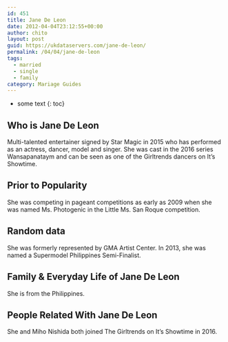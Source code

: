 ```yaml
---
id: 451
title: Jane De Leon
date: 2012-04-04T23:12:55+00:00
author: chito
layout: post
guid: https://ukdataservers.com/jane-de-leon/
permalink: /04/04/jane-de-leon  
tags:
  - married
  - single
  - family
category: Mariage Guides
---
```


* some text
{: toc}


## Who is  Jane De Leon
                  
                  
                  
Multi-talented entertainer signed by Star Magic in 2015 who has performed as an actress, dancer, model and singer. She was cast in the 2016 series Wansapanataym and can be seen as one of the Girltrends dancers on It&#8217;s Showtime.
                  
                
                
                
## Prior to Popularity 
                  
                  
                  
She was competing in pageant competitions as early as 2009 when she was named Ms. Photogenic in the Little Ms. San Roque competition.
                  
                
                
                
## Random data 
                  
                  
                  
She was formerly represented by GMA Artist Center. In 2013, she was named a Supermodel Philippines Semi-Finalist.
                  
                
                
                
## Family & Everyday Life of Jane De Leon
                  
                  
                  
She is from the Philippines.
                  
                
                
                
## People Related With  Jane De Leon
                  
                  
                  
She and Miho Nishida both joined The Girltrends on It&#8217;s Showtime in 2016.
                  
                
              
            
          
          
          
    
    
  
